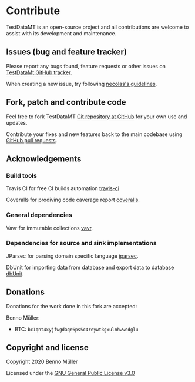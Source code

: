 # Contribute

TestDataMT is an open-source project and all contributions are welcome to assist with its development and maintenance.


## Issues (bug and feature tracker)

Please report any bugs found, feature requests or other issues on
[TestDataMt GitHub tracker][testdatamt-issues].

When creating a new issue, try following [necolas's guidelines][issue-guidelines].

[testdatamt-issues]: https://github.com/Befrish/testdatamt/issues/
[issue-guidelines]: http://github.com/necolas/issue-guidelines/#readme


## Fork, patch and contribute code

Feel free to fork TestDataMT [Git repository at GitHub][testdatamt-github] for your own use and
updates.

Contribute your fixes and new features back to the main codebase using
[GitHub pull requests][github-pull-req].

[testdatamt-github]: https://github.com/Befrish/testdatamt
[github-pull-req]: http://help.github.com/articles/using-pull-requests


## Acknowledgements

### Build tools

Travis CI for free CI builds automation [travis-ci][travis-ci]

Coveralls for prodiving code caverage report [coveralls][coveralls].

[travis-ci]: https://travis-ci.com/
[coveralls]: https://coveralls.io/

### General dependencies

Vavr for immutable collections [vavr][vavr].

[vavr]: https://www.vavr.io/

### Dependencies for source and sink implementations

JParsec for parsing domain specific language [jparsec][jparsec].

DbUnit for importing data from database and export data to database [dbUnit][dbUnit].

[jparsec]: https://github.com/jparsec/jparsec
[dbUnit]: http://dbunit.sourceforge.net/


## Donations

Donations for the work done in this fork are accepted:

Benno Müller:
- BTC: `bc1qnt4xyjfwgdaqr6ps5c4reywt3gxulnhwwedglu`


## Copyright and license

Copyright 2020 Benno Müller

Licensed under the [GNU General Public License v3.0](https://www.gnu.org/licenses/gpl-3.0.de.html)
